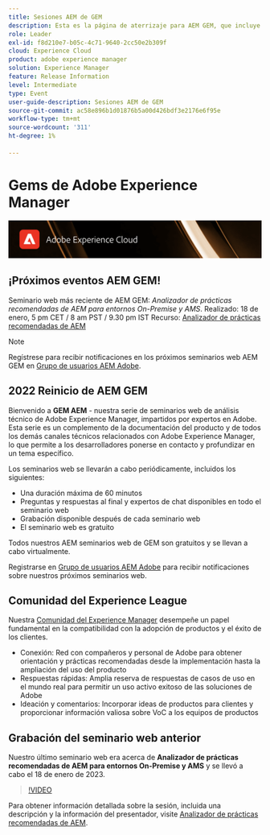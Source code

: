 ```yaml
---
title: Sesiones AEM de GEM
description: Esta es la página de aterrizaje para AEM GEM, que incluye información sobre la serie de seminarios web y la información de registro, seminarios web anteriores y futuros
role: Leader
exl-id: f8d210e7-b05c-4c71-9640-2cc50e2b309f
cloud: Experience Cloud
product: adobe experience manager
solution: Experience Manager
feature: Release Information
level: Intermediate
type: Event
user-guide-description: Sesiones AEM de GEM
source-git-commit: ac58e896b1d01876b5a00d426bdf3e2176e6f95e
workflow-type: tm+mt
source-wordcount: '311'
ht-degree: 1%

---
```


# Gems de Adobe Experience Manager

<img alt="Experiencias digitales" src="./assets/ADX_Gems.png"/>

## ¡Próximos eventos AEM GEM!

<!---  Remove the comment marks, and put the upcoming event in the below table

<table style="max-width: 1214px;">
<tr>
  <td style="vertical-align: top;">
    <a href="https://www.youtube.com/watch?v=f1T9XU9TCJU">
      <img alt="Experience League LIVE Oct 25" src="assets/Oct25_2022_exl_live_banner_web_1920_WebBanner.png">
    </a>
    <div>
      <a href="https://www.youtube.com/watch?v=f1T9XU9TCJU">
        <strong>Deliver the right offer at the right time with decision management</strong>
      </a>
      <br/><em>with Sandra Hausmann, Ben Tepfer, Brandon Poyfair, and Jason Hickey</em>
      <br/><em>October 25, 2022</em>
    </div>
  </td>
</tr>
</table>

--->
Seminario web más reciente de AEM GEM: *Analizador de prácticas recomendadas de AEM para entornos On-Premise y AMS*.
Realizado: 18 de enero, 5 pm CET / 8 am PST / 9.30 pm IST Recurso: [Analizador de prácticas recomendadas de AEM](/help/gems2023/aem-best-practices-analyzer.md)

>[!NOTE]
>
> Regístrese para recibir notificaciones en los próximos seminarios web AEM GEM en [Grupo de usuarios AEM Adobe](https://aem-augs.adobe.com/).

## 2022 Reinicio de AEM GEM

Bienvenido a **GEM AEM** - nuestra serie de seminarios web de análisis técnico de Adobe Experience Manager, impartidos por expertos en Adobe. Esta serie es un complemento de la documentación del producto y de todos los demás canales técnicos relacionados con Adobe Experience Manager, lo que permite a los desarrolladores ponerse en contacto y profundizar en un tema específico.

Los seminarios web se llevarán a cabo periódicamente, incluidos los siguientes:

* Una duración máxima de 60 minutos
* Preguntas y respuestas al final y expertos de chat disponibles en todo el seminario web
* Grabación disponible después de cada seminario web
* El seminario web es gratuito

Todos nuestros AEM seminarios web de GEM son gratuitos y se llevan a cabo virtualmente.

Registrarse en [Grupo de usuarios AEM Adobe](https://aem-augs.adobe.com/) para recibir notificaciones sobre nuestros próximos seminarios web.

## Comunidad del Experience League

Nuestra [Comunidad del Experience Manager](https://experienceleaguecommunities.adobe.com/t5/adobe-experience-manager/ct-p/adobe-experience-manager-community) desempeñe un papel fundamental en la compatibilidad con la adopción de productos y el éxito de los clientes.

* Conexión: Red con compañeros y personal de Adobe para obtener orientación y prácticas recomendadas desde la implementación hasta la ampliación del uso del producto
* Respuestas rápidas: Amplia reserva de respuestas de casos de uso en el mundo real para permitir un uso activo exitoso de las soluciones de Adobe
* Ideación y comentarios: Incorporar ideas de productos para clientes y proporcionar información valiosa sobre VoC a los equipos de productos

## Grabación del seminario web anterior

Nuestro último seminario web era acerca de **Analizador de prácticas recomendadas de AEM para entornos On-Premise y AMS** y se llevó a cabo el 18 de enero de 2023.

>[!VIDEO](https://video.tv.adobe.com/v/3413364/)

Para obtener información detallada sobre la sesión, incluida una descripción y la información del presentador, visite [Analizador de prácticas recomendadas de AEM](/help/gems2023/aem-best-practices-analyzer.md).
